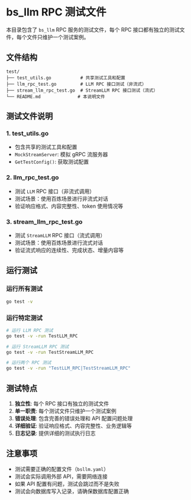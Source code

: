 # bs_llm RPC 测试文件

本目录包含了 `bs_llm` RPC 服务的测试文件，每个 RPC 接口都有独立的测试文件，每个文件只维护一个测试案例。

## 文件结构

```
test/
├── test_utils.go           # 共享测试工具和配置
├── llm_rpc_test.go         # LLM RPC 接口测试（非流式）
├── stream_llm_rpc_test.go  # StreamLLM RPC 接口测试（流式）
└── README.md              # 本说明文件
```

## 测试文件说明

### 1. test_utils.go
- 包含共享的测试工具和配置
- `MockStreamServer`: 模拟 gRPC 流服务器
- `GetTestConfig()`: 获取测试配置

### 2. llm_rpc_test.go
- 测试 `LLM` RPC 接口（非流式调用）
- 测试场景：使用百炼场景进行非流式对话
- 验证响应格式、内容完整性、token 使用情况等

### 3. stream_llm_rpc_test.go
- 测试 `StreamLLM` RPC 接口（流式调用）
- 测试场景：使用百炼场景进行流式对话
- 验证流式响应的连续性、完成状态、增量内容等

## 运行测试

### 运行所有测试
```bash
go test -v
```

### 运行特定测试
```bash
# 运行 LLM RPC 测试
go test -v -run TestLLM_RPC

# 运行 StreamLLM RPC 测试
go test -v -run TestStreamLLM_RPC

# 运行两个 RPC 测试
go test -v -run "TestLLM_RPC|TestStreamLLM_RPC"
```

## 测试特点

1. **独立性**: 每个 RPC 接口有独立的测试文件
2. **单一职责**: 每个测试文件只维护一个测试案例
3. **错误处理**: 包含完善的错误处理和 API 配置问题处理
4. **详细验证**: 验证响应格式、内容完整性、业务逻辑等
5. **日志记录**: 提供详细的测试执行日志

## 注意事项

- 测试需要正确的配置文件（`bsllm.yaml`）
- 测试会实际调用外部 API，需要网络连接
- 如果 API 配置有问题，测试会跳过而不是失败
- 测试会向数据库写入记录，请确保数据库配置正确
